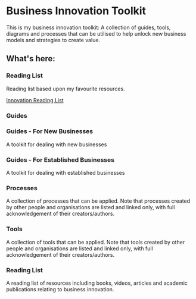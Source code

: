 # Business Innovation Toolkit

This is my business innovation toolkit: A collection of guides, tools, diagrams and
processes that can be utilised to help unlock new business models and
strategies to create value.

## What's here:

### Reading List
Reading list based upon my favourite resources.

[Innovation Reading List](Reading-List.md)

### Guides



### Guides - For New Businesses

A toolkit for dealing with new businesses

### Guides - For Established Businesses

A toolkit for dealing with established businesses

### Processes

A collection of processes that can be applied. Note that processes created by
other people and organisations are listed and linked only, with full
acknowledgement of their creators/authors.

### Tools

A collection of tools that can be applied. Note that tools created by other
people and organisations are listed and linked only, with full acknowledgement
of their creators/authors.

### Reading List

A reading list of resources including books, videos, articles and academic
publications relating to business innovation.
